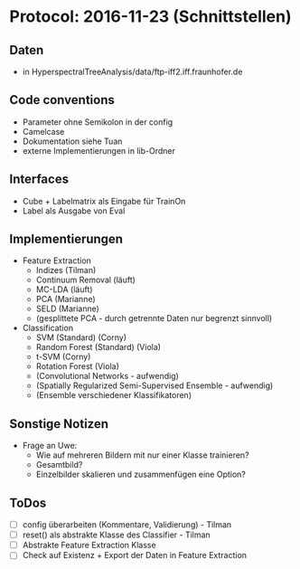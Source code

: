# Protocol: 2016-11-23 (Schnittstellen)

## Daten
- in HyperspectralTreeAnalysis/data/ftp-iff2.iff.fraunhofer.de

## Code conventions
- Parameter ohne Semikolon in der config
- Camelcase
- Dokumentation siehe Tuan
- externe Implementierungen in lib-Ordner

## Interfaces
- Cube + Labelmatrix als Eingabe für TrainOn
- Label als Ausgabe von Eval

## Implementierungen
- Feature Extraction
    - Indizes (Tilman)
    - Continuum Removal (läuft)
    - MC-LDA (läuft)
    - PCA (Marianne)
    - SELD (Marianne)
    - (gesplittete PCA - durch getrennte Daten nur begrenzt sinnvoll)
- Classification
    - SVM (Standard) (Corny)
    - Random Forest (Standard) (Viola)
    - t-SVM (Corny)
    - Rotation Forest (Viola)
    - (Convolutional Networks - aufwendig)
    - (Spatially Regularized Semi-Supervised Ensemble - aufwendig)
    - (Ensemble verschiedener Klassifikatoren)

## Sonstige Notizen
- Frage an Uwe: 
    - Wie auf mehreren Bildern mit nur einer Klasse trainieren?
    - Gesamtbild?
    - Einzelbilder skalieren und zusammenfügen eine Option?

## ToDos
- [ ] config überarbeiten (Kommentare, Validierung) - Tilman
- [ ] reset() als abstrakte Klasse des Classifier - Tilman
- [ ] Abstrakte Feature Extraction Klasse
- [ ] Check auf Existenz + Export der Daten in Feature Extraction
